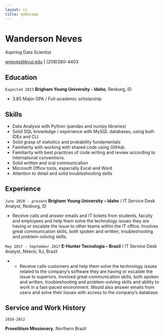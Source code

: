 ```yaml
---
layout: cv
title: myResume
---
```

# Wanderson Neves
Aspiring Data Scientist
<div id="webaddress">
<a href="wneves@byui.edu">wneves@byui.edu</a>
| (208)380-4403
</div>

<!-- https://www.monique.tech/the-art-of-markdown -->


## Education

`Expected 2023`
__Brigham Young University - Idaho__, Rexburg, ID

- 3.85 Major GPA / Full-academic scholarship

## Skills

- Data Analysis with Python (pandas and numpy libraries)
-	Solid SQL knowledge / experience with MySQL databases, using both IDEs and CLI
-	Solid grasp of statistics and probability fundamentals
-	Familiarity with working with shared code using GitHub.
-	Familiarity with best practices of code writing and review according to international conventions.
-	Solid written and oral communication
-	Microsoft Office tools, especially Excel and Word
-	Attention to detail and solid troubleshooting skills

## Experience

`June 2020 - present`
__Brigham Young University – Idaho__ / IT Service Desk Analyst, Rexburg, ID

- Receive calls and answer emails and IT tickets from students, faculty and employees and help them solve the technology issues they are having or escalate the issue to other teams within the IT office. Involves great communication skills, both spoken and written, troubleshooting and problem-solving skills.

`May 2017 - September 2017`
__E-Hunter Tecnologia – Brazil__ / IT Service Desk Analyst, Niterói, RJ, Brazil

- -	Receive calls customers and help them solve the technology issues related to the company’s software they are having or escalate the issue to superiors. Involved great communication skills, both spoken and written, troubleshooting and problem-solving skills and ability to work in a fast-paced environment. Would also answer emails from users and solve their issues with access to the company’s database.


## Service and Work History

`2010-2012`

__Proselitism Missionary__, Northern Brazil




<!-- ### Footer

Last updated: May 2013 -->


